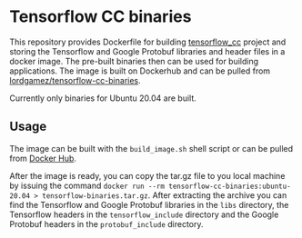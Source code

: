 # Tensorflow CC binaries
This repository provides Dockerfile for building [tensorflow_cc](https://github.com/FloopCZ/tensorflow_cc) project and storing the Tensorflow and Google Protobuf libraries and header files in a docker image. The pre-built binaries then can be used for building applications. The image is built on Dockerhub and can be pulled from [lordgamez/tensorflow-cc-binaries](https://hub.docker.com/repository/docker/lordgamez/tensorflow-cc-binaries/).

Currently only binaries for Ubuntu 20.04 are built.

## Usage

The image can be built with the `build_image.sh` shell script or can be pulled from [Docker Hub](https://hub.docker.com/repository/docker/lordgamez/tensorflow-cc-binaries/).

After the image is ready, you can copy the tar.gz file to you local machine by issuing the command `docker run --rm tensorflow-cc-binaries:ubuntu-20.04 > tensorflow-binaries.tar.gz`. After extracting the archive you can find the Tensorflow and Google Protobuf libraries in the `libs` directory, the Tensorflow headers in the `tensorflow_include` directory and the Google Protobuf headers in the `protobuf_include` directory.
